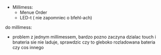 - Millimess:
	- Menue Order
	- LED-t ( nie zapomniec o bfehl-ach)


do millimess:
- problem z jednym millimessem, bardzo pozno zaczyna dzialac touch i bnateria sie nie laduje, sprawdzic czy to gleboko rozladowana bateria czy cos innego